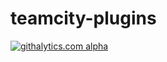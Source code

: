 teamcity-plugins
================
[![githalytics.com alpha](https://cruel-carlota.gopagoda.com/8947faf2854f5207f6b1857e59ec2fce "githalytics.com")](http://githalytics.com/ArcBees/teamcity-plugins)
